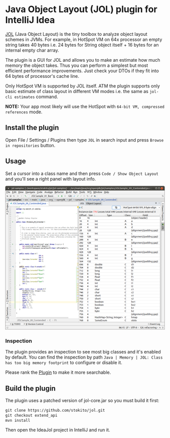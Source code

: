 # Java Object Layout (JOL) plugin for IntelliJ Idea

[JOL](https://openjdk.java.net/projects/code-tools/jol/) (Java Object Layout) is the tiny toolbox to analyze object layout schemes in JVMs.
For example, in HotSpot VM on 64x processor an empty string takes 40 bytes i.e. 24 bytes for String object itself + 16 bytes for an internal empty char array.

The plugin is a GUI for JOL and allows you to make an estimate how much memory the object takes. Thus you can perform a simplest but most efficient performance improvements. Just check your DTOs if they fit into 64 bytes of processor's cache line.
  
Only HotSpot VM is supported by JOL itself.
ATM the plugin supports only basic estimate of class layout in different VM modes i.e. the same as `jol-cli estimates` command.

**NOTE:** Your app most likely will use the HotSpot with `64-bit VM, compressed references` mode. 

## Install the plugin
Open File / Settings / Plugins  then type `JOL` in search input and press `Browse in repositories` button.

## Usage
Set a cursor into a class name and then press `Code / Show Object Layout` and you'll see a right panel with layout info.

![screenshot.png](screenshot.png)

### Inspection
The plugin provides an inspection to see most big classes and it's enabled by default.
You can find the inspection by path `Java | Memory | JOL: Class has too big memory footprint` to configure or disable it. 

Please rank the [Plugin](https://plugins.jetbrains.com/plugin/10953-java-object-layout) to make it more searchable.

## Build the plugin
The plugin uses a patched version of jol-core.jar so you must build it first:

    git clone https://github.com/stokito/jol.git
    git checkout extend_api
    mvn install

Then open the IdeaJol project in IntelliJ and run it.
